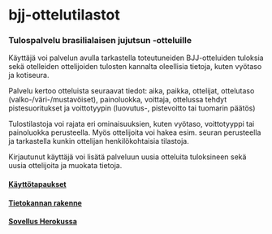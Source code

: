 # bjj-ottelutilastot

### Tulospalvelu brasilialaisen jujutsun -otteluille
Käyttäjä voi palvelun avulla tarkastella toteutuneiden BJJ-otteluiden tuloksia sekä otelleiden ottelijoiden tulosten kannalta oleellisia tietoja, kuten vyötaso ja kotiseura.

Palvelu kertoo otteluista seuraavat tiedot: aika, paikka, ottelijat, ottelutaso (valko-/väri-/mustavöiset), painoluokka, voittaja, ottelussa tehdyt pistesuoritukset ja voittotyypin (luovutus-, pistevoitto tai tuomarin päätös)

Tulostilastoja voi rajata eri ominaisuuksien, kuten vyötaso, voittotyyppi tai painoluokka perusteella. Myös ottelijoita voi hakea esim. seuran perusteella ja tarkastella kunkin ottelijan henkilökohtaisia tilastoja.

Kirjautunut käyttäjä voi lisätä palveluun uusia otteluita tuloksineen sekä uusia ottelijoita ja muokata tietoja. 


#### [Käyttötapaukset](https://github.com/sinikala/bjj-ottelutilastot/blob/master/documentation/kayttotapaukset.md)

#### [Tietokannan rakenne](https://github.com/sinikala/bjj-ottelutilastot/blob/master/documentation/tietokanta.md)

#### [Sovellus Herokussa](https://bjj-ottelutilastot.herokuapp.com/)
